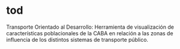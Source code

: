 # tod
Transporte Orientado al Desarrollo: Herramienta de visualización de características poblacionales de la CABA en relación a las zonas de influencia de los distintos sistemas de transporte público.
